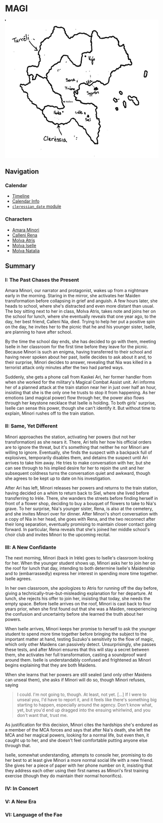 # MAGI

![](./continental_map.png)

## Navigation

### Calendar

- [Timeline](./calendar/timeline.md)
- [Calendar Info](./calendar/info.md)
- [`cleressian_date` module](./calendar/cleressian_date.py)

### Characters

- [Amara Minori](./characters/Amara%20Minori.md)
- [Calleni Rena](./characters/Calleni%20Rena.md)
- [Molva Atris](./characters/Molva%20Atris.md)
- [Molva Iselle](./characters/Molva%20Iselle.md)
- [Molva Natalia](./characters/Molva%20Natalia.md)

## Summary

### I: The Past Chases the Present

Amara Minori, our narrator and protagonist, wakes up from a nightmare early in the morning. Staring in the mirror, she activates her Maiden transformation before collapsing in grief and anguish. A few hours later, she heads to school, where she's distracted and even more distant than usual. The boy sitting next to her in class, Molva Atris, takes note and joins her on the school for lunch, where she eventually reveals that one year ago, to the day, her best friend, Calleni Nia, died. Trying to help her put a positive spin on the day, he invites her to the picnic that he and his younger sister, Iselle, are planning to have after school.

By the time the school day ends, she has decided to go with them, meeting Iselle in her classroom for the first time before they leave for the picnic. Because Minori is such an enigma, having transferred to their school and having never spoken about her past, Iselle decides to ask about it and, to their surprise, Minori decides to answer, revealing that Nia was killed in a terrorist attack only minutes after the two had parted ways.

Suddenly, she gets a phone call from Kaskei Ari, her former handler from when she worked for the military's Magical Combat Assist unit. Ari informs her of a planned attack at the train station near her in just over half an hour, insisting that she is the only one he trusts to stop it from happening. As her emotions (and magical power) flow through her, the power also flows through her keystone necklace that Iselle is holding. To both girls' surprise, Iselle can sense this power, though she can't identify it. But without time to explain, Minori rushes off to the train station.

### II: Same, Yet Different

Minori approaches the station, activating her powers (but not her transformation) as she nears it. There, Ari tells her how his official orders are to ignore the threat, but it's something that neither he nor Minori are willing to ignore. Eventually, she finds the suspect with a backpack full of explosives, temporarily disables them, and detains the suspect until Ari arrives to take him away. He tries to make conversation with her, but she can see through to his implied desire for her to rejoin the unit and her subsequent coldness turns the conversation quiet and awkward, though she agrees to be kept up to date on his investigation.

After Ari has left, Minori releases her powers and returns to the train station, having decided on a whim to return back to Siel, where she lived before transferring to Irèle. There, she wanders the streets before finding herself in front of a flower shop, deciding to buy a bouquet of flowers to take to Nia's grave. To her surprise, Nia's younger sister, Rena, is also at the cemetery, and she invites Minori over for dinner. After Minori's short conversation with a copy of Nia in her head, she goes with Rena, and the two reconnect after their long separation, eventually promising to maintain closer contact going forward. In particular, Rena reveals that she's joined her middle school's choir club and invites Minori to the upcoming recital.

### III: A New Confidante

The next morning, Minori (back in Irèle) goes to Iselle's classroom looking for her. When the younger student shows up, Minori asks her to join her on the roof for lunch that day, intending to both determine Iselle's Maidenship and to (embarrassedly) express her interest in spending more time together. Iselle agrees.

In her own classroom, she apologizes to Atris for running off the day before, giving a technically-true-but-misleading explanation for her departure. At lunch, she rejects his offer to join her, insisting that today, she needs the empty space. Before Iselle arrives on the roof, Minori is cast back to four years prior, when she first found out that she was a Maiden, reexperiencing the confusion and uncertainty before she learned the truth about her powers.

When Iselle arrives, Minori keeps her promise to herself to ask the younger student to spend more time together before bringing the subject to the important matter at hand, testing Suzuko's sensitivity to the flow of magic, which only other Maidens can passively detect. Unsurprisingly, she passes these tests, and after Minori ensures that this will stay a secret between them, she activates her full transformation, casting a soundproof ward around them. Iselle is understandably confused and frightened as Minori begins explaining that they are both Maidens.

When she learns that her powers are still sealed (and only other Maidens can unseal them), she asks if Minori will do so, though Minori refuses, saying

> I could. I'm not going to, though. At least, not yet. [...] If I were to unseal you, I'd have to report it, and it feels like there's something big starting to happen, especially around the agency. Don't know what, yet, but you'd end up dragged into the ensuing whirlwind, and you don't want that, trust me.

As justification for this decision, Minori cites the hardships she's endured as a member of the MCA forces and says that after Nia's death, she left the MCA and her magical powers, looking for a normal life, but even then, it caught up to her, and she doesn't feel comfortable putting anyone else through that.

Iselle, somewhat understanding, attempts to console her, promising to do her best to at least give Minori a more normal social life with a new friend. She gives her a piece of paper with her phone number on it, insisting that they address each other using their first names as Minori's first training exercise (though they do maintain their normal honorifics).

### IV: In Concert

### V: A New Era

### VI: Language of the Fae

<!--

# Chapter 4
## A More Well-Planned Visit

The day before Kaida's choir club performance, Minori searches her closet for something to wear to the event. However, she gets distracted by a journal that she used to keep intermittently, with the last two entries being the day of Ikuri's funeral and several days before. Against her instincts, she forces herself to avoid the melancholic rumination the journal is about to bring on.

The next day, she meets Suzuko at Kamakura train station, and they head to Fujisawa. There, on the way to the school, Minori notices a crowd gathering around a sign near a storefront: an informational poster about the Great Enlightened Kyonshii Order (G.E.K.O.). With "geckos" the only real clue that Itou has uncovered regarding the Kamakura train station incident the week before and with the uniformly devilish stories of the Kyonshii, Minori panickedly informs Itou of her find but declines to act until more information is discovered.

> Do your magic with that information, and then we'll talk about using mine.

Once the two girls resume their walk toward the school, Minori explains the situation to Suzuko, who seems disappointed that the older student isn't going to do anything now that she knows about G.E.K.O. and once again offers her service as a Maiden, though Minori shuts her down again.

> MINORI: "You don't want to be involved. It's not all rainbows and sunshine."
> SUZUKO, *inaudible*: "Well, neither are you."

The conversation regains a tenseness until the girls are waiting in the middle school's auditorium, where Suzuko asks Minori if she has any summer break plans. When she says no, Suzuko invites her to travel parts of western Japan with her since Hideyo won't go with her. Minori accepts.
 -->
